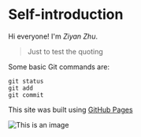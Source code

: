 # Self-introduction 
Hi everyone! I'm *Ziyan Zhu*. 

> Just to test the quoting

Some basic Git commands are:
```
git status
git add
git commit
```

This site was built using [GitHub Pages](https://pages.github.com/)

![This is an image](/images/PP.png)